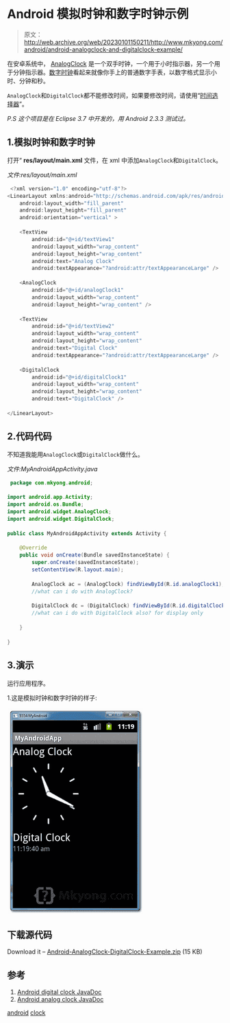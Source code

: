 # Android 模拟时钟和数字时钟示例

> 原文：<http://web.archive.org/web/20230101150211/http://www.mkyong.com/android/android-analogclock-and-digitalclock-example/>

在安卓系统中， [AnalogClock](http://web.archive.org/web/20190214223612/http://developer.android.com/reference/android/widget/AnalogClock.html) 是一个双手时钟，一个用于小时指示器，另一个用于分钟指示器。[数字时钟](http://web.archive.org/web/20190214223612/http://developer.android.com/reference/android/widget/DigitalClock.html)看起来就像你手上的普通数字手表，以数字格式显示小时、分钟和秒。

`AnalogClock`和`DigitalClock`都不能修改时间，如果要修改时间，请使用“[时间选择器](http://web.archive.org/web/20190214223612/http://www.mkyong.com/android/android-time-picker-example/)”。

*P.S 这个项目是在 Eclipse 3.7 中开发的，用 Android 2.3.3 测试过。*

## 1.模拟时钟和数字时钟

打开“ **res/layout/main.xml** 文件，在 xml 中添加`AnalogClock`和`DigitalClock`。

*文件:res/layout/main.xml*

```java
 <?xml version="1.0" encoding="utf-8"?>
<LinearLayout xmlns:android="http://schemas.android.com/apk/res/android"
    android:layout_width="fill_parent"
    android:layout_height="fill_parent"
    android:orientation="vertical" >

    <TextView
        android:id="@+id/textView1"
        android:layout_width="wrap_content"
        android:layout_height="wrap_content"
        android:text="Analog Clock"
        android:textAppearance="?android:attr/textAppearanceLarge" />

    <AnalogClock
        android:id="@+id/analogClock1"
        android:layout_width="wrap_content"
        android:layout_height="wrap_content" />

    <TextView
        android:id="@+id/textView2"
        android:layout_width="wrap_content"
        android:layout_height="wrap_content"
        android:text="Digital Clock"
        android:textAppearance="?android:attr/textAppearanceLarge" />

    <DigitalClock
        android:id="@+id/digitalClock1"
        android:layout_width="wrap_content"
        android:layout_height="wrap_content"
        android:text="DigitalClock" />

</LinearLayout> 
```

 ## 2.代码代码

不知道我能用`AnalogClock`或`DigitalClock`做什么。

*文件:MyAndroidAppActivity.java*

```java
 package com.mkyong.android;

import android.app.Activity;
import android.os.Bundle;
import android.widget.AnalogClock;
import android.widget.DigitalClock;

public class MyAndroidAppActivity extends Activity {

	@Override
	public void onCreate(Bundle savedInstanceState) {
		super.onCreate(savedInstanceState);
		setContentView(R.layout.main);

		AnalogClock ac = (AnalogClock) findViewById(R.id.analogClock1);
		//what can i do with AnalogClock?

		DigitalClock dc = (DigitalClock) findViewById(R.id.digitalClock1);
		//what can i do with DigitalClock also? for display only

	}

} 
```

 ## 3.演示

运行应用程序。

1.这是模拟时钟和数字时钟的样子:

![android analogclock and digitalclock demo](img/bf7203dce22dfd903d0890f6f3bd2bcb.png "android-analogclock-digitalclock--demo")

## 下载源代码

Download it – [Android-AnalogClock-DigitalClock-Example.zip](http://web.archive.org/web/20190214223612/http://www.mkyong.com/wp-content/uploads/2011/11/Android-AnalogClock-DigitalClock-Example.zip) (15 KB)

## 参考

1.  [Android digital clock JavaDoc](http://web.archive.org/web/20190214223612/http://developer.android.com/reference/android/widget/DigitalClock.html)
2.  [Android analog clock JavaDoc](http://web.archive.org/web/20190214223612/http://developer.android.com/reference/android/widget/AnalogClock.html)

[android](http://web.archive.org/web/20190214223612/http://www.mkyong.com/tag/android/) [clock](http://web.archive.org/web/20190214223612/http://www.mkyong.com/tag/clock/)







